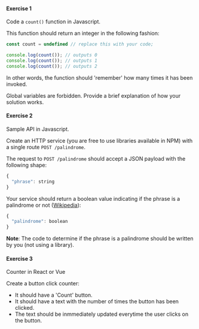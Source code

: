 #### Exercise 1

Code a `count()` function in Javascript.

This function should return an integer in the following fashion:

```js
const count = undefined // replace this with your code;

console.log(count()); // outputs 0
console.log(count()); // outputs 1
console.log(count()); // outputs 2
```

In other words, the function should 'remember' how many times it has been invoked.

Global variables are forbidden. Provide a brief explanation of how your solution works.

#### Exercise 2

Sample API in Javascript.

Create an HTTP service (you are free to use libraries available in NPM) with a single route `POST /palindrome`.

The request to `POST /palindrome` should accept a JSON payload with the following shape:

```js
{
  "phrase": string
}
```

Your service should return a boolean value indicating if the phrase is a palindrome or not ([Wikipedia](https://es.wikipedia.org/wiki/Pal%C3%ADndromo)):

```js
{
  "palindrome": boolean
}
```

**Note**: The code to determine if the phrase is a palindrome should be written by you (not using a library).

#### Exercise 3

Counter in React or Vue

Create a button click counter:

- It should have a 'Count' button.
- It should have a text with the number of times the button has been clicked.
- The text should be inmmediately updated everytime the user clicks on the button.